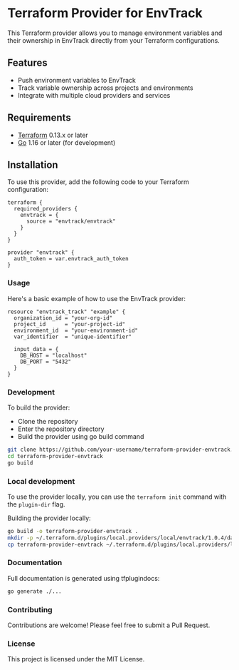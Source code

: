 # Terraform Provider for EnvTrack

This Terraform provider allows you to manage environment variables and their ownership in EnvTrack directly from your Terraform configurations.

## Features

- Push environment variables to EnvTrack
- Track variable ownership across projects and environments
- Integrate with multiple cloud providers and services

## Requirements

- [Terraform](https://www.terraform.io/downloads.html) 0.13.x or later
- [Go](https://golang.org/doc/install) 1.16 or later (for development)

## Installation

To use this provider, add the following code to your Terraform configuration:

```hcl
terraform {
  required_providers {
    envtrack = {
      source = "envtrack/envtrack"
    }
  }
}

provider "envtrack" {
  auth_token = var.envtrack_auth_token
}
```

### Usage

Here's a basic example of how to use the EnvTrack provider:
```hcl
resource "envtrack_track" "example" {
  organization_id = "your-org-id"
  project_id      = "your-project-id"
  environment_id  = "your-environment-id"
  var_identifier  = "unique-identifier"

  input_data = {
    DB_HOST = "localhost"
    DB_PORT = "5432"
  }
}
```

### Development

To build the provider:

- Clone the repository
- Enter the repository directory
- Build the provider using go build command

```sh
git clone https://github.com/your-username/terraform-provider-envtrack.git
cd terraform-provider-envtrack
go build
```

### Local development

To use the provider locally, you can use the `terraform init` command with the `plugin-dir` flag.

Building the provider locally:

```sh
go build -o terraform-provider-envtrack .
mkdir -p ~/.terraform.d/plugins/local.providers/local/envtrack/1.0.4/darwin_arm64/
cp terraform-provider-envtrack ~/.terraform.d/plugins/local.providers/local/envtrack/1.0.3/darwin_arm64/
```

### Documentation

Full documentation is generated using tfplugindocs:
```sh
go generate ./...
```

### Contributing

Contributions are welcome! Please feel free to submit a Pull Request.

### License

This project is licensed under the MIT License.

